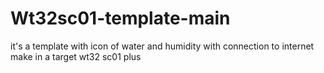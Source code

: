 # Wt32sc01-template-main
it's a template with icon of water and humidity with connection to internet make in a target wt32 sc01 plus
